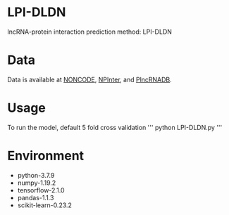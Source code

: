 # LPI-DLDN
lncRNA-protein interaction prediction method: LPI-DLDN

# Data
Data is available at [NONCODE](http://www.noncode.org/), [NPInter](http://bigdata.ibp.ac.cn/npinter3/index.htm), and [PlncRNADB](http://bis.zju.edu.cn/PlncRNADB/).

# Usage

To run the model, default 5 fold cross validation
'''
python LPI-DLDN.py
'''

# Environment
* python-3.7.9
* numpy-1.19.2
* tensorflow-2.1.0
* pandas-1.1.3
* scikit-learn-0.23.2




